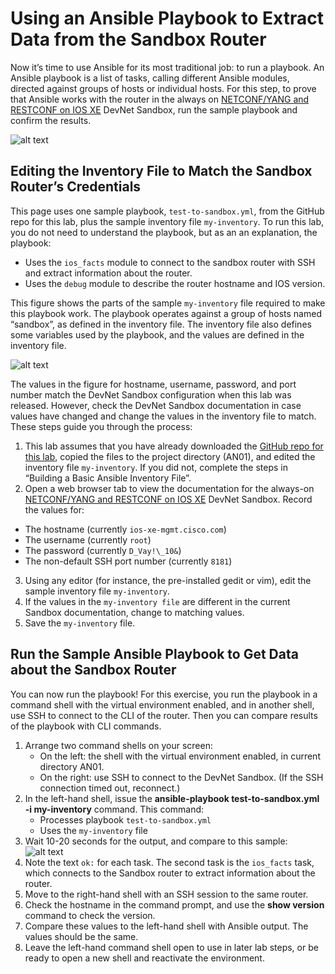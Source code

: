 # Using an Ansible Playbook to Extract Data from the Sandbox Router

Now it’s time to use Ansible for its most traditional job: to run a playbook. An Ansible playbook is a list of tasks, calling different Ansible modules, directed against groups of hosts or individual hosts. For this step, to prove that Ansible works with the router in the always on [NETCONF/YANG and RESTCONF on IOS XE](https://devnetsandbox.cisco.com/RM/Diagram/Index/27d9747a-db48-4565-8d44-df318fce37ad?diagramType=Topology) DevNet Sandbox, run the sample playbook and confirm the results.

![alt text](/posts/files/02-ansible-05-home-lab-ansible/assets/images/desktop-5-25.png)

## Editing the Inventory File to Match the Sandbox Router’s Credentials

This page uses one sample playbook, `test-to-sandbox.yml`, from the GitHub repo for this lab, plus the sample inventory file `my-inventory`. To run this lab, you do not need to understand the playbook, but as an an explanation, the playbook:

-   Uses the `ios_facts` module to connect to the sandbox router with SSH and extract information about the router.
-   Uses the `debug` module to describe the router hostname and IOS version.

This figure shows the parts of the sample `my-inventory` file required to make this playbook work. The playbook operates against a group of hosts named “sandbox”, as defined in the inventory file. The inventory file also defines some variables used by the playbook, and the values are defined in the inventory file.

![alt text](/posts/files/02-ansible-05-home-lab-ansible/assets/images/desktop-5-26.png)


The values in the figure for hostname, username, password, and port number match the DevNet Sandbox configuration when this lab was released. However, check the DevNet Sandbox documentation in case values have changed and change the values in the inventory file to match. These steps guide you through the process:

1.  This lab assumes that you have already downloaded the [GitHub repo for this lab](http://www.github.com/WendellOdom/devnet-ansible-01), copied the files to the project directory (AN01), and edited the inventory file `my-inventory`. If you did not, complete the steps in “Building a Basic Ansible Inventory File”.
2.  Open a web browser tab to view the documentation for the always-on [NETCONF/YANG and RESTCONF on IOS XE](https://devnetsandbox.cisco.com/RM/Diagram/Index/27d9747a-db48-4565-8d44-df318fce37ad?diagramType=Topology) DevNet Sandbox. Record the values for:
  -   The hostname (currently `ios-xe-mgmt.cisco.com`)
  -   The username (currently `root`)
  -   The password (currently `D_Vay!\_10&`)
  -   The non-default SSH port number (currently `8181`)
3.  Using any editor (for instance, the pre-installed gedit or vim), edit the sample inventory file `my-inventory`.
4.  If the values in the `my-inventory file` are different in the current Sandbox documentation, change to matching values.
5.  Save the `my-inventory` file.

## Run the Sample Ansible Playbook to Get Data about the Sandbox Router

You can now run the playbook! For this exercise, you run the playbook in a command shell with the virtual environment enabled, and in another shell, use SSH to connect to the CLI of the router. Then you can compare results of the playbook with CLI commands.

1.  Arrange two command shells on your screen:
    -   On the left: the shell with the virtual environment enabled, in current directory AN01.
    -   On the right: use SSH to connect to the DevNet Sandbox. (If the SSH connection timed out, reconnect.)
2.  In the left-hand shell, issue the **ansible-playbook test-to-sandbox.yml -i my-inventory** command. This command:
    -   Processes playbook `test-to-sandbox.yml`
    -   Uses the `my-inventory` file
4.  Wait 10-20 seconds for the output, and compare to this sample:
![alt text](/posts/files/02-ansible-05-home-lab-ansible/assets/images/desktop-5-27.jpg)
5.  Note the text `ok:` for each task. The second task is the `ios_facts` task, which connects to the Sandbox router to extract information about the router.
6.  Move to the right-hand shell with an SSH session to the same router.
7. Check the hostname in the command prompt, and use the **show version** command to check the version.
8. Compare these values to the left-hand shell with Ansible output. The values should be the same.
9.  Leave the left-hand command shell open to use in later lab steps, or be ready to open a new shell and reactivate the environment.
